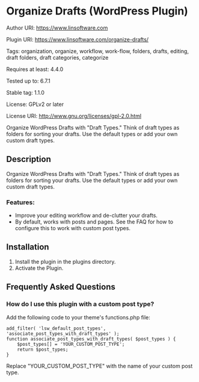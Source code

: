 # Organize Drafts (WordPress Plugin)

Author URI: https://www.linsoftware.com

Plugin URI: https://www.linsoftware.com/organize-drafts/

Tags: organization, organize, workflow, work-flow, folders, drafts, editing, draft folders, draft categories, categorize

Requires at least: 4.4.0

Tested up to: 6.7.1

Stable tag: 1.1.0

License: GPLv2 or later

License URI: http://www.gnu.org/licenses/gpl-2.0.html

Organize WordPress Drafts with "Draft Types."  Think of draft types as folders for sorting your drafts. Use the default types or add your own custom draft types.

## Description

Organize WordPress Drafts with "Draft Types."  Think of draft types as folders for sorting your drafts. Use the default types or add your own custom draft types.

### Features:

* Improve your editing workflow and de-clutter your drafts.
* By default, works with posts and pages. See the FAQ for how to configure this to work with custom post types.

## Installation

1. Install the plugin in the plugins directory.
2. Activate the Plugin.

## Frequently Asked Questions

### How do I use this plugin with a custom post type?

Add the following code to your theme's functions.php file:

    add_filter( 'lsw_default_post_types', 'associate_post_types_with_draft_types' );
    function associate_post_types_with_draft_types( $post_types ) {
	    $post_types[] = 'YOUR_CUSTOM_POST_TYPE';
	    return $post_types;
    }

Replace "YOUR_CUSTOM_POST_TYPE" with the name of your custom post type.




